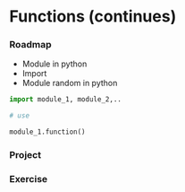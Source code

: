 # Functions (continues)

### Roadmap
- Module in python
- Import
- Module random in python

```python
import module_1, module_2,..

# use

module_1.function()
```

### Project


### Exercise

